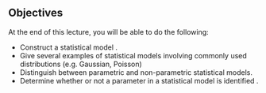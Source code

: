 ## Objectives

At the end of this lecture, you will be able to do the following:

- Construct a statistical model .
- Give several examples of statistical models involving commonly used distributions (e.g. Gaussian, Poisson)
- Distinguish between parametric and non-parametric statistical models.
- Determine whether or not a parameter in a statistical model is identified .